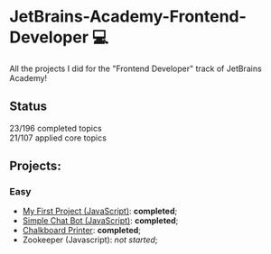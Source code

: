 # JetBrains-Academy-Frontend-Developer 💻
 All the projects I did for the "Frontend Developer" track of JetBrains Academy!

## Status
23/196 completed topics\
21/107 applied core topics

## Projects:
### Easy
- [My First Project (JavaScript)](Easy/My%20First%20Project%20%28JavaScript%29): **completed**;
- [Simple Chat Bot (JavaScript)](Easy/Simple%20Chat%20Bot%20%28JavaScript%29): **completed**;
- [Chalkboard Printer](Easy/Chalkboard%20Printer): **completed**;
- Zookeeper (Javascript): _not started_;
